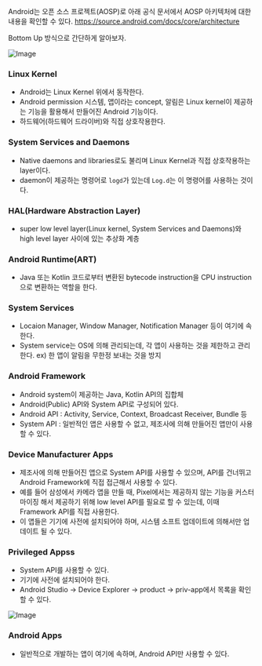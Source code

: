 Android는 오픈 소스 프로젝트(AOSP)로 아래 공식 문서에서 AOSP 아키텍처에 대한 내용을 확인할 수 있다.
https://source.android.com/docs/core/architecture

Bottom Up 방식으로 간단하게 알아보자.

![Image](https://github.com/user-attachments/assets/e3e44e2b-dec4-43d8-aa55-c46e1d638fee)

### Linux Kernel
- Android는 Linux Kernel 위에서 동작한다.
- Android permission 시스템, 앱이라는 concept, 알림은 Linux kernel이 제공하는 기능을 활용해서 만들어진 Android 기능이다.
- 하드웨어(하드웨어 드라이버)와 직접 상호작용한다.

### System Services and Daemons
- Native daemons and libraries로도 불리며 Linux Kernel과 직접 상호작용하는 layer이다.
- daemon이 제공하는 명령어로 `logd`가 있는데 `Log.d`는 이 명령어를 사용하는 것이다. 

### HAL(Hardware Abstraction Layer)
- super low level layer(Linux kernel, System Services and Daemons)와 high level layer 사이에 있는 추상화 계층

### Android Runtime(ART)
- Java 또는 Kotlin 코드로부터 변환된 bytecode instruction을 CPU instruction으로 변환하는 역할을 한다. 

### System Services
- Locaion Manager, Window Manager, Notification Manager 등이 여기에 속한다.
- System service는 OS에 의해 관리되는데, 각 앱이 사용하는 것을 제한하고 관리한다. ex) 한 앱이 알림을 무한정 보내는 것을 방지

### Android Framework
- Android system이 제공하는 Java, Kotlin API의 집합체
- Android(Public) API와 System API로 구성되어 있다.
- Android API : Activity, Service, Context, Broadcast Receiver, Bundle 등
- System API : 일반적인 앱은 사용할 수 없고, 제조사에 의해 만들어진 앱만이 사용할 수 있다.

### Device Manufacturer Apps
- 제조사에 의해 만들어진 앱으로 System API를 사용할 수 있으며, API를 건너뛰고 Android Framework에 직접 접근해서 사용할 수 있다.
- 예를 들어 삼성에서 카메라 앱을 만들 때, Pixel에서는 제공하지 않는 기능을 커스터마이징 해서 제공하기 위해 low level API를 필요로 할 수 있는데, 이때 Framework API를 직접 사용한다.
- 이 앱들은 기기에 사전에 설치되어야 하며, 시스템 소프트 업데이트에 의해서만 업데이트 될 수 있다.

### Privileged Appss
- System API를 사용할 수 있다.
- 기기에 사전에 설치되어야 한다.
- Android Studio → Device Explorer → product → priv-app에서 목록을 확인할 수 있다. 

![Image](https://github.com/user-attachments/assets/b8327773-08e2-4cb6-9abb-b9f1c846edf1)

### Android Apps
- 일반적으로 개발하는 앱이 여기에 속하며, Android API만 사용할 수 있다.
